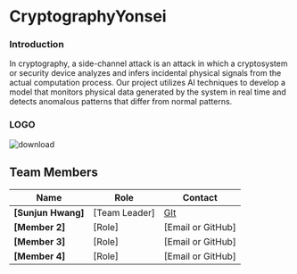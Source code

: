 # CryptographyYonsei

### Introduction
In cryptography, a side-channel attack is an attack in which a cryptosystem or security device analyzes and infers incidental physical signals from the actual computation process. Our project utilizes AI techniques to develop a model that monitors physical data generated by the system in real time and detects anomalous patterns that differ from normal patterns.


### LOGO 
![download](https://github.com/user-attachments/assets/9184b2ba-6190-42c6-8a8a-c7e20e7c898e)

## Team Members
| Name  | Role | Contact |
|--------|------|---------|
| **[Sunjun Hwang]** | [Team Leader] | [GIt](https://github.com/justinbrianhwang)  |
| **[Member 2]** | [Role] | [Email or GitHub] |
| **[Member 3]** | [Role] | [Email or GitHub] |
| **[Member 4]** | [Role] | [Email or GitHub] |

